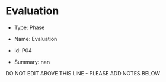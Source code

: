 # Evaluation

* Type: Phase

* Name: Evaluation

* Id: P04

* Summary: nan

DO NOT EDIT ABOVE THIS LINE - PLEASE ADD NOTES BELOW

